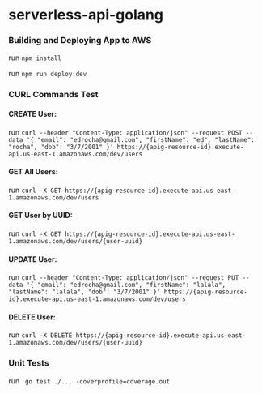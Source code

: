 # serverless-api-golang

### Building and Deploying App to AWS
run `npm install`

run `npm run deploy:dev`

### CURL Commands Test

#### CREATE User:
run `curl --header "Content-Type: application/json" --request POST --data '{ "email": "edrocha@gmail.com", "firstName": "ed", "lastName": "rocha", "dob": "3/7/2001" }' https://{apig-resource-id}.execute-api.us-east-1.amazonaws.com/dev/users`

#### GET All Users:
run `curl -X GET https://{apig-resource-id}.execute-api.us-east-1.amazonaws.com/dev/users`

#### GET User by UUID:
run `curl -X GET https://{apig-resource-id}.execute-api.us-east-1.amazonaws.com/dev/users/{user-uuid}`

#### UPDATE User:
run `curl --header "Content-Type: application/json" --request PUT --data '{ "email": "edrocha@gmail.com", "firstName": "lalala", "lastName": "lalala", "dob": "3/7/2001" }' https://{apig-resource-id}.execute-api.us-east-1.amazonaws.com/dev/users`

#### DELETE User:
run `curl -X DELETE https://{apig-resource-id}.execute-api.us-east-1.amazonaws.com/dev/users/{user-uuid}`

### Unit Tests
run ` go test ./... -coverprofile=coverage.out`